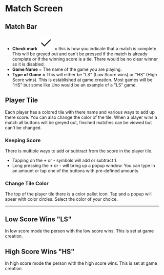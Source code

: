 # Match Screen

## Match Bar

- **Check mark** ![checkmark](assets/images/done.png) = this is how you indicate that a match is complete. This will be greyed out and can't be pressed if the match is already complete or if the winning score is a tie. There would be no clear winner so it is disabled.
- **Game Name** = The name of the game you are playing.
- **Type of Game** = This will either be "LS" (Low Score wins) or "HS" (High Score wins). This is established at game creation. Most games will be "HS" but some like Uno would be an example of a "LS" game.

## Player Tile

Each player has a colored tile  with there name  and various ways to add up there score. You can also change the color of the tile.
When a player wins a match all buttons will be greyed out, finsihed matches can be viewed
but can't be changed.

### Keeping Score

There is multiple ways to add or subtract from the score in the player tile.

- Tapping on the **+** or **-** symbols will add or subtract 1.
- Long pressing the **+** or **-** will bring up a popup window.
You can type in an amount or tap one of the buttons with pre-defined amounts.

### Change Tile Color

The top of the player tile there is a color pallet icon.
Tap and a popup will apear with color circles.
Select the color of your choice.

---

## Low Score Wins "LS"

In low score mode the person with the low score wins. This is set at game creation.

## High Score Wins "HS"

In high score mode the person with the high score wins. This is set at game creation
